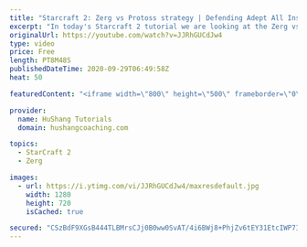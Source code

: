 ```yaml
---
title: "Starcraft 2: Zerg vs Protoss strategy | Defending Adept All Ins"
excerpt: "In today's Starcraft 2 tutorial we are looking at the Zerg vs Protoss matchup and correct the strategy to defend vs protoss adept all ins!  Some important points to this defense include 1. Getting an early tech scout with your overlord so you know when to get your buildings 2. Scouting the protoss gasses"
originalUrl: https://youtube.com/watch?v=JJRhGUCdJw4
type: video
price: Free
length: PT8M48S
publishedDateTime: 2020-09-29T06:49:58Z
heat: 50

featuredContent: "<iframe width=\"800\" height=\"500\" frameborder=\"0\" src=\"https://www.youtube.com/embed/JJRhGUCdJw4\" allow=\"accelerometer; autoplay; encrypted-media; gyroscope; picture-in-picture\" allowfullscreen></iframe>"

provider:
  name: HuShang Tutorials
  domain: hushangcoaching.com

topics:
  - StarCraft 2
  - Zerg

images:
  - url: https://i.ytimg.com/vi/JJRhGUCdJw4/maxresdefault.jpg
    width: 1280
    height: 720
    isCached: true

secured: "CSzBdF9XGsB444TLBMrsCJj0B0ww0SvAT/4i6BWj8+PhjZv6tEY31EtcIWP7IDMJHM3PcOf51vz0phZ9Efn6GX00y4Nl9gXxfhDhKGn7ZUKw31GOKT6RLRXUUIsvM9Eugb6dI+uXsGYtC3rqFIg0sXPrJhBdUFljdIcL7gv3tbluSeis135neIM0XLvE7wIkP/bvz7cz9bczlkOZAd1tlcYyrT58yYHjUD2+MmijAemGIvFmaEfYioUUiaqkE/MozuVkupI5n6uJXEhMypDsvAOCP7ZOd+JT7vEa4LMzrbOmf4PRQozCVgJ5B/Jr41T02IlYzmzJtWb4jsU8MkWc6SAEF6f4jehnoxLFueVPTrb7f02MMsV8sUsI5VWIzSzzkzrFwNofVc13A4Wd/1wtocgHvg7CSHfj/5NBjA5jgBE=;2Nq8bjRaIy6OPT4qVmFvJA=="
---
```


